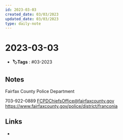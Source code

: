 ```yaml
---
id: 2023-03-03
created_date: 03/03/2023
updated_date: 03/03/2023
type: daily-note
---
```


# 2023-03-03
- **🏷️Tags** : #03-2023  

## Notes

Fairfax County Police Department

703-922-0889
FCPDChiefsOffice@fairfaxcounty.gov
https://www.fairfaxcounty.gov/police/district/franconia



## Links
- 